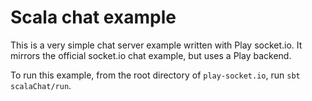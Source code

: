 # Scala chat example

This is a very simple chat server example written with Play socket.io. It mirrors the official socket.io chat example, but uses a Play backend.

To run this example, from the root directory of `play-socket.io`, run `sbt scalaChat/run`.